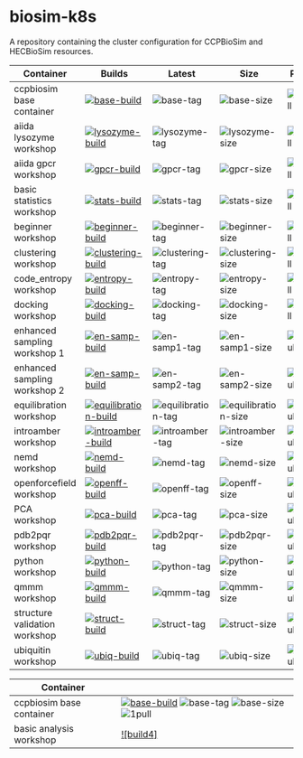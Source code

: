 # biosim-k8s
A repository containing the cluster configuration for CCPBioSim and HECBioSim resources.

| Container | Builds | Latest | Size | Pulls |
| -------- | ------- | ------ | ---- | ----- |
| ccpbiosim base container | [![base-build]][base-build-link] | ![base-tag] | ![base-size] | ![1pull] |
| aiida lysozyme workshop | [![lysozyme-build]][lysozyme-build-link] | ![lysozyme-tag] | ![lysozyme-size]  | ![2pull] |
| aiida gpcr workshop | [![gpcr-build]][gpcr-build-link] | ![gpcr-tag] | ![gpcr-size] | ![3pull] |
| basic statistics workshop | [![stats-build]][stats-build-link] | ![stats-tag] | ![stats-size] | ![5pull] |
| beginner workshop | [![beginner-build]][beginner-build-link] | ![beginner-tag] | ![beginner-size] | ![6pull] |
| clustering workshop | [![clustering-build]][clustering-build-link] | ![clustering-tag] | ![clustering-size] | ![7pull] |
| code_entropy workshop | [![entropy-build]][entropy-build-link] | ![entropy-tag] | ![entropy-size] | ![8pull] |
| docking workshop | [![docking-build]][docking-build-link] | ![docking-tag] | ![docking-size] | ![9pull] |
| enhanced sampling workshop 1 | [![en-samp-build]][en-samp-build-link] | ![en-samp1-tag] | ![en-samp1-size] | ![10pull] |
| enhanced sampling workshop 2 | [![en-samp-build]][en-samp-build-link] | ![en-samp2-tag] | ![en-samp2-size] | ![11pull] |
| equilibration workshop | [![equilibration-build]][equilibration-build-link] | ![equilibration-tag] | ![equilibration-size] | ![12pull] |
| introamber workshop | [![introamber-build]][introamber-build-link] | ![introamber-tag] | ![introamber-size] | ![13pull] |
| nemd workshop | [![nemd-build]][nemd-build-link] | ![nemd-tag] | ![nemd-size] | ![14pull] |
| openforcefield workshop | [![openff-build]][openff-build-link] | ![openff-tag] | ![openff-size] | ![15pull] |
| PCA workshop | [![pca-build]][pca-build-link] | ![pca-tag] | ![pca-size] | ![16pull] |
| pdb2pqr workshop | [![pdb2pqr-build]][pdb2pqr-build-link] | ![pdb2pqr-tag] | ![pdb2pqr-size] | ![17pull] |
| python workshop | [![python-build]][python-build-link] | ![python-tag] | ![python-size] | ![18pull] |
| qmmm workshop | [![qmmm-build]][qmmm-build-link] | ![qmmm-tag] | ![qmmm-size] | ![19pull] |
| structure validation workshop | [![struct-build]][struct-build-link] | ![struct-tag] | ![struct-size] | ![20pull] |
| ubiquitin workshop | [![ubiq-build]][ubiq-build-link] | ![ubiq-tag] | ![ubiq-size] | ![21pull] |

| Container |  |
| -------- | ------------------------------------------------------------------------------------------------------------------- |
| ccpbiosim base container | [![base-build]][base-build-link] ![base-tag] ![base-size] ![1pull] |
| basic analysis workshop | [![build4]][link-4] | [![latest4]][link-4] | [![size4]][link-4] | [![pulls4]][link-4] |

[build-4]: (https://github.com/jimboid/biosim-basic-analysis-workshop/actions/workflows/build.yml/badge.svg?branch=main)]
[latest-4]: (https://img.shields.io/badge/dynamic/xml?url=https%3A%2F%2Fgithub.com%2Fjimboid%2Fbackage%2Fraw%2Findex%2Fjimboid%2Fbiosim-basic-analysis-workshop%2Fbiosim-basic-analysis-workshop.xml&query=xml%2Fversion%5B.%2Flatest%5B.%3D%22true%22%5D%5D%2Ftags%5B.!%3D%22latest%22%5D&logo=github&label=latest&color=purple)]
[size-4]: (https://img.shields.io/badge/dynamic/xml?url=https%3A%2F%2Fgithub.com%2Fjimboid%2Fbackage%2Fraw%2Findex%2Fjimboid%2Fbiosim-basic-analysis-workshop%2Fbiosim-basic-analysis-workshop.xml&query=xml%2Fsize&logo=github&label=size&color=orange)]
[pulls-4]: (https://img.shields.io/badge/dynamic/xml?url=https%3A%2F%2Fgithub.com%2Fjimboid%2Fbackage%2Fraw%2Findex%2Fjimboid%2Fbiosim-basic-analysis-workshop%2Fbiosim-basic-analysis-workshop.xml&query=xml%2Fdownloads&logo=github&label=pulls&color=blue)]
[link-4]: https://github.com/jimboid/biosim-basic-analysis-workshop

[base-build]: https://github.com/jimboid/biosim-jupyterhub-base/actions/workflows/build.yml/badge.svg?branch=main
[base-build-link]: https://github.com/jimboid/biosim-jupyterhub-base/actions/workflows/build.yml
[lysozyme-build]: https://github.com/jimboid/biosim-aiida-lysozyme-workshop/actions/workflows/build.yml/badge.svg?branch=main
[lysozyme-build-link]: https://github.com/jimboid/biosim-aiida-lysozyme-workshop/actions/workflows/build.yml
[gpcr-build]: https://github.com/jimboid/biosim-aiida-gpcr-workshop/actions/workflows/build.yml/badge.svg?branch=main
[gpcr-build-link]: https://github.com/jimboid/biosim-aiida-gpcr-workshop/actions/workflows/build.yml
[stats-build]: https://github.com/jimboid/biosim-basic-statistics-workshop/actions/workflows/build.yml/badge.svg?branch=main
[stats-build-link]: https://github.com/jimboid/biosim-basic-statistics-workshop/actions/workflows/build.yml
[beginner-build]: https://github.com/jimboid/biosim-beginners-workshop/actions/workflows/build.yml/badge.svg?branch=main
[beginner-build-link]: https://github.com/jimboid/biosim-beginners-workshop/actions/workflows/build.yml
[clustering-build]: https://github.com/jimboid/biosim-clustering-workshop/actions/workflows/build.yml/badge.svg?branch=main
[clustering-build-link]: https://github.com/jimboid/biosim-clustering-workshop/actions/workflows/build.yml
[entropy-build]: https://github.com/jimboid/biosim-codeentropy-workshop/actions/workflows/build.yml/badge.svg?branch=main
[entropy-build-link]: https://github.com/jimboid/biosim-codeentropy-workshop/actions/workflows/build.yml
[docking-build]: https://github.com/jimboid/biosim-docking-workshop/actions/workflows/build.yml/badge.svg?branch=main
[docking-build-link]: https://github.com/jimboid/biosim-docking-workshop/actions/workflows/build.yml
[en-samp-build]: https://github.com/jimboid/biosim-enhanced-sampling-workshop/actions/workflows/build.yml/badge.svg?branch=main
[en-samp-build-link]: https://github.com/jimboid/biosim-enhanced-sampling-workshop/actions/workflows/build.yml
[equilibration-build]: https://github.com/jimboid/biosim-equilibration-workshop/actions/workflows/build.yml/badge.svg?branch=main
[equilibration-build-link]: https://github.com/jimboid/biosim-equilibration-workshop/actions/workflows/build.yml
[introamber-build]: https://github.com/jimboid/biosim-introamber-workshop/actions/workflows/build.yml/badge.svg?branch=main
[introamber-build-link]: https://github.com/jimboid/biosim-introamber-workshop/actions/workflows/build.yml
[nemd-build]: https://github.com/jimboid/biosim-nemd-workshop/actions/workflows/build.yml/badge.svg?branch=main
[nemd-build-link]: https://github.com/jimboid/biosim-nemd-workshop/actions/workflows/build.yml
[openff-build]: https://github.com/jimboid/biosim-openff-workshop/actions/workflows/build.yml/badge.svg?branch=main
[openff-build-link]: https://github.com/jimboid/biosim-openff-workshop/actions/workflows/build.yml
[pca-build]: https://github.com/jimboid/biosim-pca-workshop/actions/workflows/build.yml/badge.svg?branch=main
[pca-build-link]: https://github.com/jimboid/biosim-pca-workshop/actions/workflows/build.yml
[pdb2pqr-build]: https://github.com/jimboid/biosim-pdb2pqr-workshop/actions/workflows/build.yml/badge.svg?branch=main
[pdb2pqr-build-link]: https://github.com/jimboid/biosim-pdb2pqr-workshop/actions/workflows/build.yml
[python-build]: https://github.com/jimboid/biosim-python-workshop/actions/workflows/build.yml/badge.svg?branch=main
[python-build-link]: https://github.com/jimboid/biosim-python-workshop/actions/workflows/build.yml
[qmmm-build]: https://github.com/jimboid/biosim-qmmm-workshop/actions/workflows/build.yml/badge.svg?branch=main
[qmmm-build-link]: https://github.com/jimboid/biosim-qmmm-workshop/actions/workflows/build.yml
[struct-build]: https://github.com/jimboid/biosim-structure-validation-workshop/actions/workflows/build.yml/badge.svg?branch=main
[struct-build-link]: https://github.com/jimboid/biosim-structure-validation-workshop/actions/workflows/build.yml
[ubiq-build]: https://github.com/jimboid/biosim-ubiquitin-analysis-workshop/actions/workflows/build.yml/badge.svg?branch=main
[ubiq-build-link]: https://github.com/jimboid/biosim-ubiquitin-analysis-workshop/actions/workflows/build.yml

[base-tag]: <https://ghcr-badge.egpl.dev/jimboid/biosim-jupyterhub-base/latest_tag?color=%2344cc11&ignore=latest&label=version&trim=>
[lysozyme-tag]: <https://ghcr-badge.egpl.dev/jimboid/biosim-aiida-lysozyme-workshop/latest_tag?color=%2344cc11&ignore=latest&label=version&trim=>
[gpcr-tag]: <https://ghcr-badge.egpl.dev/jimboid/biosim-aiida-gpcr-workshop/latest_tag?color=%2344cc11&ignore=latest&label=version&trim=>
[anals-tag]: <https://ghcr-badge.egpl.dev/jimboid/biosim-basic-analysis-workshop/latest_tag?color=%2344cc11&ignore=latest&label=version&trim=>
[stats-tag]: <https://ghcr-badge.egpl.dev/jimboid/biosim-basic-statistics-workshop/latest_tag?color=%2344cc11&ignore=latest&label=version&trim=>
[beginner-tag]: <https://ghcr-badge.egpl.dev/jimboid/biosim-beginners-workshop/latest_tag?color=%2344cc11&ignore=latest&label=version&trim=e>
[clustering-tag]: <https://ghcr-badge.egpl.dev/jimboid/biosim-clustering-workshop/latest_tag?color=%2344cc11&ignore=latest&label=version&trim=>
[entropy-tag]: <https://ghcr-badge.egpl.dev/jimboid/biosim-codeentropy-workshop/latest_tag?color=%2344cc11&ignore=latest&label=version&trim=>
[docking-tag]: <https://ghcr-badge.egpl.dev/jimboid/biosim-docking-workshop/latest_tag?color=%2344cc11&ignore=latest&label=version&trim=>
[en-samp1-tag]: <https://ghcr-badge.egpl.dev/jimboid/biosim-enhanced-sampling-workshop-part1/latest_tag?color=%2344cc11&ignore=latest&label=version&trim=>
[en-samp2-tag]: <https://ghcr-badge.egpl.dev/jimboid/biosim-enhanced-sampling-workshop-part2/latest_tag?color=%2344cc11&ignore=latest&label=version&trim=>
[equilibration-tag]: <https://ghcr-badge.egpl.dev/jimboid/biosim-equilibration-workshop/latest_tag?color=%2344cc11&ignore=latest&label=version&trim=e>
[introamber-tag]: <https://ghcr-badge.egpl.dev/jimboid/biosim-introamber-workshop/latest_tag?color=%2344cc11&ignore=latest&label=version&trim=>
[nemd-tag]: <https://ghcr-badge.egpl.dev/jimboid/biosim-nemd-workshop/latest_tag?color=%2344cc11&ignore=latest&label=version&trim=>
[openff-tag]: <https://ghcr-badge.egpl.dev/jimboid/biosim-openff-workshop/latest_tag?color=%2344cc11&ignore=latest&label=version&trim=>
[pca-tag]: <https://ghcr-badge.egpl.dev/jimboid/biosim-pca-workshop/latest_tag?color=%2344cc11&ignore=latest&label=version&trim=>
[pdb2pqr-tag]: <https://ghcr-badge.egpl.dev/jimboid/biosim-pdb2pqr-workshop/latest_tag?color=%2344cc11&ignore=latest&label=version&trim=>
[python-tag]: <https://ghcr-badge.egpl.dev/jimboid/biosim-python-workshop/latest_tag?color=%2344cc11&ignore=latest&label=version&trim=>
[qmmm-tag]: <https://ghcr-badge.egpl.dev/jimboid/biosim-qmmm-workshop/latest_tag?color=%2344cc11&ignore=latest&label=version&trim=>
[struct-tag]: <https://ghcr-badge.egpl.dev/jimboid/biosim-structure-validation-workshop/latest_tag?color=%2344cc11&ignore=latest&label=version&trim=>
[ubiq-tag]: <https://ghcr-badge.egpl.dev/jimboid/biosim-ubiquitin-analysis-workshop/latest_tag?color=%2344cc11&ignore=latest&label=version&trim=>

[base-size]: <https://ghcr-badge.egpl.dev/jimboid/biosim-jupyterhub-base/size?label=image>
[lysozyme-size]: <https://ghcr-badge.egpl.dev/jimboid/biosim-aiida-lysozyme-workshop/size?label=image>
[gpcr-size]: <https://ghcr-badge.egpl.dev/jimboid/biosim-aiida-gpcr-workshop/size?label=image>
[anals-size]: <https://ghcr-badge.egpl.dev/jimboid/biosim-basic-analysis-workshop/size?label=image>
[stats-size]: <https://ghcr-badge.egpl.dev/jimboid/biosim-basic-statistics-workshop/size?label=image>
[beginner-size]: <https://ghcr-badge.egpl.dev/jimboid/biosim-beginners-workshop/size?label=image>
[clustering-size]: <https://ghcr-badge.egpl.dev/jimboid/biosim-clustering-workshop/size?label=image>
[entropy-size]: <https://ghcr-badge.egpl.dev/jimboid/biosim-codeentropy-workshop/size?label=image>
[docking-size]: <https://ghcr-badge.egpl.dev/jimboid/biosim-docking-workshop/size?label=image>
[en-samp1-size]: <https://ghcr-badge.egpl.dev/jimboid/biosim-enhanced-sampling-workshop-part1/size?label=image>
[en-samp2-size]: <https://ghcr-badge.egpl.dev/jimboid/biosim-enhanced-sampling-workshop-part2/size?label=image>
[equilibration-size]: <https://ghcr-badge.egpl.dev/jimboid/biosim-equilibration-workshop/size?label=image>
[introamber-size]: <https://ghcr-badge.egpl.dev/jimboid/biosim-introamber-workshop/size?label=image>
[nemd-size]: <https://ghcr-badge.egpl.dev/jimboid/biosim-nemd-workshop/size?label=image>
[openff-size]: <https://ghcr-badge.egpl.dev/jimboid/biosim-openff-workshop/size?label=image>
[pca-size]: <https://ghcr-badge.egpl.dev/jimboid/biosim-pca-workshop/size?label=image>
[pdb2pqr-size]: <https://ghcr-badge.egpl.dev/jimboid/biosim-pdb2pqr-workshop/size?label=image>
[python-size]: <https://ghcr-badge.egpl.dev/jimboid/biosim-python-workshop/size?label=image>
[qmmm-size]: <https://ghcr-badge.egpl.dev/jimboid/biosim-qmmm-workshop/size?label=image>
[struct-size]: <https://ghcr-badge.egpl.dev/jimboid/biosim-structure-validation-workshop/size?label=image>
[ubiq-size]: <https://ghcr-badge.egpl.dev/jimboid/biosim-ubiquitin-analysis-workshop/size?label=image>

[1pull]: https://img.shields.io/badge/dynamic/json?url=https%3A%2F%2Fipitio.github.io%2Fbackage%2Fjimboid%2Fbiosim-jupyterhub-base%2Fbiosim-jupyter-base.json&query=%24.downloads&logo=github&label=pulls&color=blue
[2pull]: https://img.shields.io/badge/dynamic/json?url=https%3A%2F%2Fipitio.github.io%2Fbackage%2Fjimboid%2Fbiosim-aiida-lysozyme-workshop%2Fbiosim-aiida-lysozyme-workshop.json&query=%24.downloads&logo=github&label=pulls&color=blue
[3pull]: https://img.shields.io/badge/dynamic/json?url=https%3A%2F%2Fipitio.github.io%2Fbackage%2Fjimboid%2Fbiosim-aiida-gpcr-workshop%2Fbiosim-aiida-gpcr-workshop.json&query=%24.downloads&logo=github&label=pulls&color=blue
[4pull]: https://img.shields.io/badge/dynamic/json?url=https%3A%2F%2Fipitio.github.io%2Fbackage%2Fjimboid%2Fbiosim-basic-analysis-workshop%2Fbiosim-basic-analysis-workshop.json&query=%24.downloads&logo=github&label=pulls&color=blue
[5pull]: https://img.shields.io/badge/dynamic/json?url=https%3A%2F%2Fipitio.github.io%2Fbackage%2Fjimboid%2Fbiosim-basic-statistics-workshop%2Fbiosim-basic-statistics-workshop.json&query=%24.downloads&logo=github&label=pulls&color=blue
[6pull]: https://img.shields.io/badge/dynamic/json?url=https%3A%2F%2Fipitio.github.io%2Fbackage%2Fjimboid%2Fbiosim-beginners-workshop%2Fbiosim-beginners-workshop.json&query=%24.downloads&logo=github&label=pulls&color=blue
[7pull]: https://img.shields.io/badge/dynamic/json?url=https%3A%2F%2Fipitio.github.io%2Fbackage%2Fjimboid%2Fbiosim-clustering-workshop%2Fbiosim-clustering-workshop.json&query=%24.downloads&logo=github&label=pulls&color=blue
[8pull]: https://img.shields.io/badge/dynamic/json?url=https%3A%2F%2Fipitio.github.io%2Fbackage%2Fjimboid%2Fbiosim-codeentropy-workshop%2Fbiosim-codeentropy-workshop.json&query=%24.downloads&logo=github&label=pulls&color=blue
[9pull]: https://img.shields.io/badge/dynamic/json?url=https%3A%2F%2Fipitio.github.io%2Fbackage%2Fjimboid%2Fbiosim-docking-workshop%2Fbiosim-docking-workshop.json&query=%24.downloads&logo=github&label=pulls&color=blue
[10pull]: https://img.shields.io/badge/dynamic/json?url=https%3A%2F%2Fipitio.github.io%2Fbackage%2Fjimboid%2Fbiosim-enhanced-sampling-workshop%2Fbiosim-enhanced-sampling-workshop-part1.json&query=%24.downloads&logo=github&label=pulls&color=blue
[11pull]: https://img.shields.io/badge/dynamic/json?url=https%3A%2F%2Fipitio.github.io%2Fbackage%2Fjimboid%2Fbiosim-enhanced-sampling-workshop%2Fbiosim-enhanced-sampling-workshop-part2.json&query=%24.downloads&logo=github&label=pulls&color=blue
[12pull]: https://img.shields.io/badge/dynamic/json?url=https%3A%2F%2Fipitio.github.io%2Fbackage%2Fjimboid%2Fbiosim-equilibration-workshop%2Fbiosim-equilibration-workshop.json&query=%24.downloads&logo=github&label=pulls&color=blue
[13pull]: https://img.shields.io/badge/dynamic/json?url=https%3A%2F%2Fipitio.github.io%2Fbackage%2Fjimboid%2Fbiosim-introamber-workshop%2Fbiosim-introamber-workshop.json&query=%24.downloads&logo=github&label=pulls&color=blue
[14pull]: https://img.shields.io/badge/dynamic/json?url=https%3A%2F%2Fipitio.github.io%2Fbackage%2Fjimboid%2Fbiosim-nemd-workshop%2Fbiosim-nemd-workshop.json&query=%24.downloads&logo=github&label=pulls&color=blue
[15pull]: https://img.shields.io/badge/dynamic/json?url=https%3A%2F%2Fipitio.github.io%2Fbackage%2Fjimboid%2Fbiosim-openff-workshop%2Fbiosim-openff-workshop.json&query=%24.downloads&logo=github&label=pulls&color=blue
[16pull]: https://img.shields.io/badge/dynamic/json?url=https%3A%2F%2Fipitio.github.io%2Fbackage%2Fjimboid%2Fbiosim-pca-workshop%2Fbiosim-pca-workshop.json&query=%24.downloads&logo=github&label=pulls&color=blue
[17pull]: https://img.shields.io/badge/dynamic/json?url=https%3A%2F%2Fipitio.github.io%2Fbackage%2Fjimboid%2Fbiosim-pdb2pqr-workshop%2Fbiosim-pdb2pqr-workshop.json&query=%24.downloads&logo=github&label=pulls&color=blue
[18pull]: https://img.shields.io/badge/dynamic/json?url=https%3A%2F%2Fipitio.github.io%2Fbackage%2Fjimboid%2Fbiosim-python-workshop%2Fbiosim-python-workshop.json&query=%24.downloads&logo=github&label=pulls&color=blue
[19pull]: https://img.shields.io/badge/dynamic/json?url=https%3A%2F%2Fipitio.github.io%2Fbackage%2Fjimboid%2Fbiosim-qmmm-workshop%2Fbiosim-qmmm-workshop.json&query=%24.downloads&logo=github&label=pulls&color=blue
[20pull]: https://img.shields.io/badge/dynamic/json?url=https%3A%2F%2Fipitio.github.io%2Fbackage%2Fjimboid%2Fbiosim-structure-validation-workshop%2Fbiosim-structure-validation-workshop.json&query=%24.downloads&logo=github&label=pulls&color=blue
[21pull]: https://img.shields.io/badge/dynamic/json?url=https%3A%2F%2Fipitio.github.io%2Fbackage%2Fjimboid%2Fbiosim-ubiquitin-analysis-workshop%2Fbiosim-ubiquitin-analysis-workshop.json&query=%24.downloads&logo=github&label=pulls&color=blue
